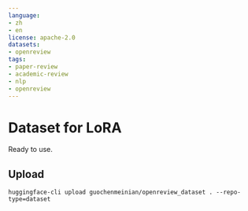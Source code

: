 ```yaml
---
language:
- zh
- en
license: apache-2.0
datasets:
- openreview
tags:
- paper-review
- academic-review
- nlp
- openreview
---
```


# Dataset for LoRA
Ready to use.

## Upload
`huggingface-cli upload guochenmeinian/openreview_dataset . --repo-type=dataset`

